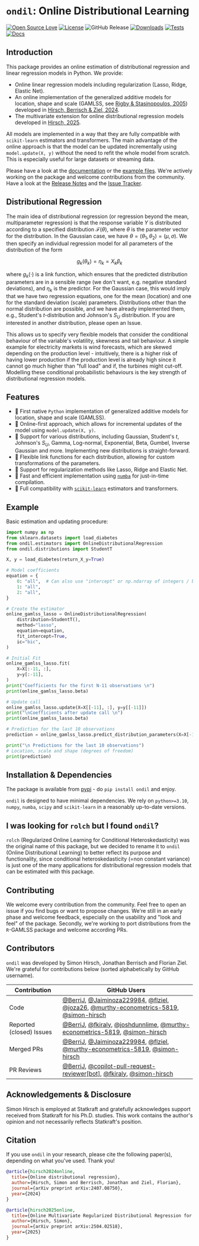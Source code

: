 # `ondil`: Online Distributional Learning

[![Open Source Love](https://badges.frapsoft.com/os/v2/open-source.svg?v=103)](https://github.com/ellerbrock/open-source-badges/)
[![License](https://img.shields.io/github/license/simon-hirsch/rolch)](https://opensource.org/license/gpl-3-0)
![GitHub Release](https://img.shields.io/github/v/release/simon-hirsch/ondil?display_name=release&label=Release)
[![Downloads](https://static.pepy.tech/badge/ondil)](https://pepy.tech/project/ondil)
[![Tests](https://github.com/simon-hirsch/ondil/actions/workflows/ci_run_tests.yml/badge.svg?branch=main)](https://github.com/simon-hirsch/ondil/actions/workflows/ci_run_tests.yml)
[![Docs](https://github.com/simon-hirsch/ondil/actions/workflows/ci_build_docs.yml/badge.svg?branch=main)](https://github.com/simon-hirsch/ondil/actions/workflows/ci_build_docs.yml)

## Introduction

This package provides an online estimation of distributional regression and linear regression models in Python. We provide:

- Online linear regression models including regularization (Lasso, Ridge, Elastic Net).
- An online implementation of the generalized additive models for location, shape and scale (GAMLSS, see [Rigby & Stasinopoulos, 2005](https://academic.oup.com/jrsssc/article-abstract/54/3/507/7113027)) developed in [Hirsch, Berrisch & Ziel, 2024](https://arxiv.org/abs/2407.08750).
- The multivariate extension for online distributional regression models developed in [Hirsch, 2025](https://arxiv.org/abs/2504.02518).

All models are implemented in a way that they are fully compatible with `scikit-learn` estimators and transformers. The main advantage of the online approach is that the model can be updated incrementally using `model.update(X, y)` without the need to refit the whole model from scratch. This is especially useful for large datasets or streaming data. 

Please have a look at the [documentation](https://simon-hirsch.github.io/ondil/) or the [example files](https://github.com/simon-hirsch/ondil/tree/main/examples). We're actively working on the package and welcome contributions from the community. Have a look at the [Release Notes](https://github.com/simon-hirsch/ondil/releases) and the [Issue Tracker](https://github.com/simon-hirsch/ondil/issues).

## Distributional Regression

The main idea of distributional regression (or regression beyond the mean, multiparameter regression) is that the response variable $Y$ is distributed according to a specified distribution $\mathcal{F}(\theta)$, where $\theta$ is the parameter vector for the distribution. In the Gaussian case, we have $\theta = (\theta_1, \theta_2) = (\mu, \sigma)$. We then specify an individual regression model for all parameters of the distribution of the form

$$g_k(\theta_k) = \eta_k = X_k\beta_k$$

where $g_k(\cdot)$ is a link function, which ensures that the predicted distribution parameters are in a sensible range (we don't want, e.g. negative standard deviations), and $\eta_k$ is the predictor. For the Gaussian case, this would imply that we have two regression equations, one for the mean (location) and one for the standard deviation (scale) parameters. Distributions other than the normal distribution are possible, and we have already implemented them, e.g., Student's $t$-distribution and Johnson's $S_U$ distribution. If you are interested in another distribution, please open an Issue.

This allows us to specify very flexible models that consider the conditional behaviour of the variable's volatility, skewness and tail behaviour. A simple example for electricity markets is wind forecasts, which are skewed depending on the production level - intuitively, there is a higher risk of having lower production if the production level is already high since it cannot go much higher than "full load" and if, the turbines might cut-off. Modelling these conditional probabilistic behaviours is the key strength of distributional regression models.

## Features

- 🚀 First native `Python` implementation of generalized additive models for location, shape and scale (GAMLSS).
- 🚀 Online-first approach, which allows for incremental updates of the model using `model.update(X, y)`.
- 🚀 Support for various distributions, including Gaussian, Student's $t$, Johnson's $S_U$, Gamma, Log-normal, Exponential, Beta, Gumbel, Inverse Gaussian and more. Implementing new distributions is straight-forward.
- 🚀 Flexible link functions for each distribution, allowing for custom transformations of the parameters.
- 🚀 Support for regularization methods like Lasso, Ridge and Elastic Net.
- 🚀 Fast and efficient implementation using [`numba`](https://numba.pydata.org/) for just-in-time compilation.
- 🚀 Full compatibility with [`scikit-learn`](https://scikit-learn.org/stable/) estimators and transformers.

## Example

Basic estimation and updating procedure:

```python
import numpy as np
from sklearn.datasets import load_diabetes
from ondil.estimators import OnlineDistributionalRegression
from ondil.distributions import StudentT

X, y = load_diabetes(return_X_y=True)

# Model coefficients
equation = {
    0: "all",  # Can also use "intercept" or np.ndarray of integers / booleans
    1: "all",
    2: "all",
}

# Create the estimator
online_gamlss_lasso = OnlineDistributionalRegression(
    distribution=StudentT(),
    method="lasso",
    equation=equation,
    fit_intercept=True,
    ic="bic",
)

# Initial Fit
online_gamlss_lasso.fit(
    X=X[:-11, :],
    y=y[:-11],
)
print("Coefficients for the first N-11 observations \n")
print(online_gamlss_lasso.beta)

# Update call
online_gamlss_lasso.update(X=X[[-11], :], y=y[[-11]])
print("\nCoefficients after update call \n")
print(online_gamlss_lasso.beta)

# Prediction for the last 10 observations
prediction = online_gamlss_lasso.predict_distribution_parameters(X=X[-10:, :])

print("\n Predictions for the last 10 observations")
# Location, scale and shape (degrees of freedom)
print(prediction)
```

## Installation & Dependencies

The package is available from [pypi](https://pypi.org/project/ondil/) - do `pip install ondil` and enjoy.

`ondil` is designed to have minimal dependencies. We rely on `python>=3.10`, `numpy`, `numba`, `scipy` and `scikit-learn` in a reasonably up-to-date versions.

## I was looking for `rolch` but I found `ondil`?

`rolch` (Regularized Online Learning for Conditional Heteroskedasticity) was the original name of this package, but we decided to rename it to `ondil` (Online Distributional Learning) to better reflect its purpose and functionality, since conditional heteroskedasticity (=non constant variance) is just one of the many applications for distributional regression models that can be estimated with this package.

## Contributing

We welcome every contribution from the community. Feel free to open an issue if you find bugs or want to propose changes. We're still in an early phase and welcome feedback, especially on the usability and "look and feel" of the package. Secondly, we're working to port distributions from the `R`-GAMLSS package and welcome according PRs.

## Contributors

`ondil` was developed by Simon Hirsch, Jonathan Berrisch and Florian Ziel. 
We're grateful for contributions below (sorted alphabetically by GitHub username).

| Contribution | GitHub Users |
|-------------------|--------------|
| Code | [@BerriJ](https://github.com/BerriJ), [@Jaiminoza229984](https://github.com/Jaiminoza229984), [@flziel](https://github.com/flziel), [@joza26](https://github.com/joza26), [@murthy-econometrics-5819](https://github.com/murthy-econometrics-5819), [@simon-hirsch](https://github.com/simon-hirsch) |
| Reported (closed) Issues | [@BerriJ](https://github.com/BerriJ), [@fkiraly](https://github.com/fkiraly), [@joshdunnlime](https://github.com/joshdunnlime), [@murthy-econometrics-5819](https://github.com/murthy-econometrics-5819), [@simon-hirsch](https://github.com/simon-hirsch) |
| Merged PRs | [@BerriJ](https://github.com/BerriJ), [@Jaiminoza229984](https://github.com/Jaiminoza229984), [@flziel](https://github.com/flziel), [@murthy-econometrics-5819](https://github.com/murthy-econometrics-5819), [@simon-hirsch](https://github.com/simon-hirsch) |
| PR Reviews | [@BerriJ](https://github.com/BerriJ), [@copilot-pull-request-reviewer[bot]](https://github.com/copilot-pull-request-reviewer[bot]), [@fkiraly](https://github.com/fkiraly), [@simon-hirsch](https://github.com/simon-hirsch) |

## Acknowledgements & Disclosure

Simon Hirsch is employed at Statkraft and gratefully acknowledges support received from Statkraft for his Ph.D. studies. This work contains the author's opinion and not necessarily reflects Statkraft's position.

## Citation

If you use `ondil` in your research, please cite the following paper(s), depending on what you've used. Thank you!

```bibtex
@article{hirsch2024online,
  title={Online distributional regression},
  author={Hirsch, Simon and Berrisch, Jonathan and Ziel, Florian},
  journal={arXiv preprint arXiv:2407.08750},
  year={2024}
}

@article{hirsch2025online,
  title={Online Multivariate Regularized Distributional Regression for High-dimensional Probabilistic Electricity Price Forecasting},
  author={Hirsch, Simon},
  journal={arXiv preprint arXiv:2504.02518},
  year={2025}
}
```